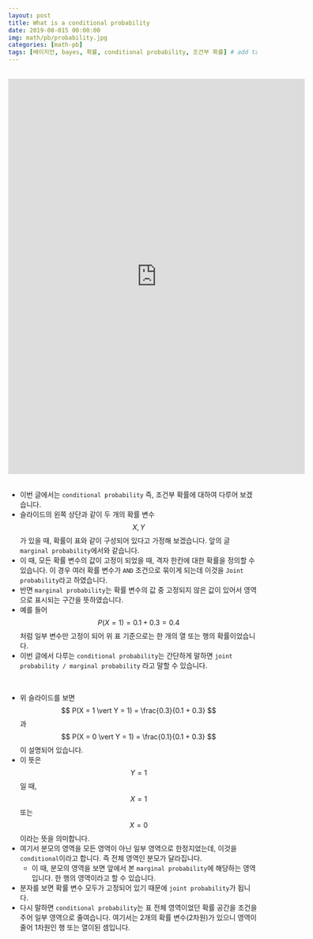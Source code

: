```yaml
---
layout: post
title: What is a conditional probability
date: 2019-08-015 00:00:00
img: math/pb/probability.jpg
categories: [math-pb] 
tags: [베이지안, bayes, 확률, conditional probability, 조건부 확률] # add tag
---
```


<br>
<div style="text-align: center;">
    <iframe src="https://www.youtube.com/embed/_Y_xMTTmt-Q" frameborder="0" allowfullscreen="true" width="600px" height="800px"> </iframe>
</div>
<br>

- 이번 글에서는 `conditional probability` 즉, 조건부 확률에 대하여 다루어 보겠습니다.
- 슬라이드의 왼쪽 상단과 같이 두 개의 확률 변수 $$ X, Y $$ 가 있을 때, 확률이 표와 같이 구성되어 있다고 가정해 보겠습니다. 앞의 글 `marginal probability`에서와 같습니다.
- 이 때, 모든 확률 변수의 값이 고정이 되었을 때, 격자 한칸에 대한 확률을 정의할 수 있습니다. 이 경우 여러 확률 변수가 `AND` 조건으로 묶이게 되는데 이것을 `Joint probability`라고 하였습니다.
- 반면 `marginal probability`는 확률 변수의 값 중 고정되지 않은 값이 있어서 영역으로 표시되는 구간을 뜻하였습니다.
- 예를 들어 $$ P(X = 1) = 0.1 + 0.3 = 0.4 $$ 처럼 일부 변수만 고정이 되어 위 표 기준으로는 한 개의 열 또는 행의 확률이었습니다.
- 이번 글에서 다루는 `conditional probability`는 간단하게 말하면 `joint probability / marginal probability` 라고 말할 수 있습니다.

<br>

- 위 슬라이드를 보면 $$ P(X = 1 \vert Y = 1) = \frac{0.3}{0.1 + 0.3} $$과 $$ P(X = 0 \vert Y = 1) = \frac{0.1}{0.1 + 0.3} $$ 이 설명되어 있습니다.
- 이 뜻은 $$ Y = 1 $$ 일 때, $$ X = 1 $$ 또는 $$ X = 0 $$이라는 뜻을 의미합니다.
- 여기서 분모의 영역을 모든 영역이 아닌 일부 영역으로 한정지었는데, 이것을 `conditional`이라고 합니다. 즉 전체 영역인 분모가 달라집니다.
    - 이 때, 분모의 영역을 보면 앞에서 본 `marginal probability`에 해당하는 영역입니다. 한 행의 영역이라고 할 수 있습니다.
- 분자를 보면 확률 변수 모두가 고정되어 있기 때문에 `joint probability`가 됩니다.
- 다시 말하면 `conditional probability`는 표 전체 영역이었던 확률 공간을 조건을 주어 일부 영역으로 줄여습니다. 여기서는 2개의 확률 변수(2차원)가 있으니 영역이 줄어 1차원인 행 또는 열이된 셈입니다.
    


